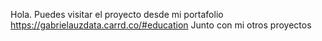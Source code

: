 Hola. 
Puedes visitar el proyecto desde mi portafolio https://gabrielauzdata.carrd.co/#education
Junto con mi otros proyectos
